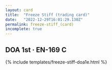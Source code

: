 ```yaml
---
layout: card
title:  "Freeze Stiff (trading card)"
date:   "2022-12-29T16:01:29.130Z"
permalink: freeze-stiff_(card)
incomplete: true
---
```


## DOA 1st &middot; EN-169 C

{% include templates/freeze-stiff-doa1e.html %}
